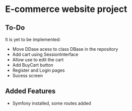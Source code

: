 # E-commerce website project

## To-Do
It is yet to be implemented:
* Move DDase acess to class DBase in the repository
* Add cart using SessionInterface
* Allow use to edit the cart
* Add BuyCart button
* Register and Login pages
* Sucess screen

## Added Features
* Symfony installed, some routes added

